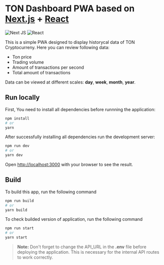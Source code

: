 # TON Dashboard PWA  based on [Next.js](https://nextjs.org/) + [React](https://react.dev/) 

![Next JS](https://img.shields.io/badge/Next-black?style=for-the-badge&logo=next.js&logoColor=white)
![React](https://img.shields.io/badge/react-%2320232a.svg?style=for-the-badge&logo=react&logoColor=%2361DAFB) 

This is a simple PWA designed to display historycal data of TON Cryptocurreny. Here you can review following data:

- Ton price
- Trading volume
- Amount of transactions per second
- Total amount of transactions

Data can be viewed at different scales: **day**, **week**, **month**, **year**.

## Run locally

First, You need to install all dependencies before runnning the application:

```bash
npm install
# or
yarn
```

After successfully installing all dependencies run the development server:
```bash
npm run dev
# or
yarn dev
```

Open [http://localhost:3000](http://localhost:3000) with your browser to see the result.

## Build

To build this app, run the following command
```bash
npm run build
# or
yarn build
```

To check builded version of application,  run the following command
```bash
npm run start
# or
yarn start
```

> **Note:**  Don't forget to change the API_URL in the **.env** file before deploying the application. This is necessary for the internal API routes to work correctly.

